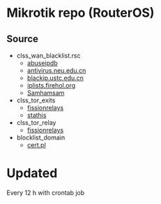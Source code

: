 # Mikrotik repo (RouterOS)

## Source
- clss_wan_blacklist.rsc
  - [abuseipdb](https://abuseipdb.com)
  - [antivirus.neu.edu.cn](http://antivirus.neu.edu.cn/ssh/lists/neu.txt)
  - [blackip.ustc.edu.cn](https://blackip.ustc.edu.cn/list.php?txt)
  - [iplists.firehol.org](https://iplists.firehol.org)
  - [Samhamsam](https://github.com/Samhamsam/blocklist_mikrotik)
- clss_tor_exits
  - [fissionrelays](https://lists.fissionrelays.net/tor/exits-ipv4.txt)
  - [stathis](https://raw.githubusercontent.com/stathis/ros-tor-exits/master/tor-exits.rsc)
- clss_tor_relay
  - [fissionrelays](https://lists.fissionrelays.net/tor/relays-ipv4.txt)
- blocklist_domain
  - [cert.pl](https://hole.cert.pl/domains/domains.txt)

# Updated
Every 12 h with crontab job
